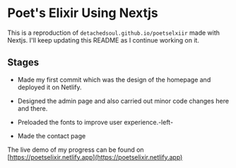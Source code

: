 # Poet's Elixir Using Nextjs

This is a reproduction of `detachedsoul.github.io/poetselxiir` made with Nextjs. I'll keep updating this README as I continue working on it.

## Stages

- Made my first commit which was the design of the homepage and deployed it on Netlify.

- Designed the admin page and also carried out minor code changes here and there.

- Preloaded the fonts to improve user experience.-left-

- Made the contact page

The live demo of my progress can be found on [https://poetselixir.netlify.app](https://poetselixir.netlify.app)